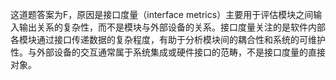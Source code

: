 这道题答案为F，原因是接口度量（interface metrics）主要用于评估模块之间输入输出关系的复杂性，而不是模块与外部设备的关系。接口度量关注的是软件内部各模块通过接口传递数据的复杂程度，有助于分析模块间的耦合性和系统的可维护性。与外部设备的交互通常属于系统集成或硬件接口的范畴，不是接口度量的直接对象。